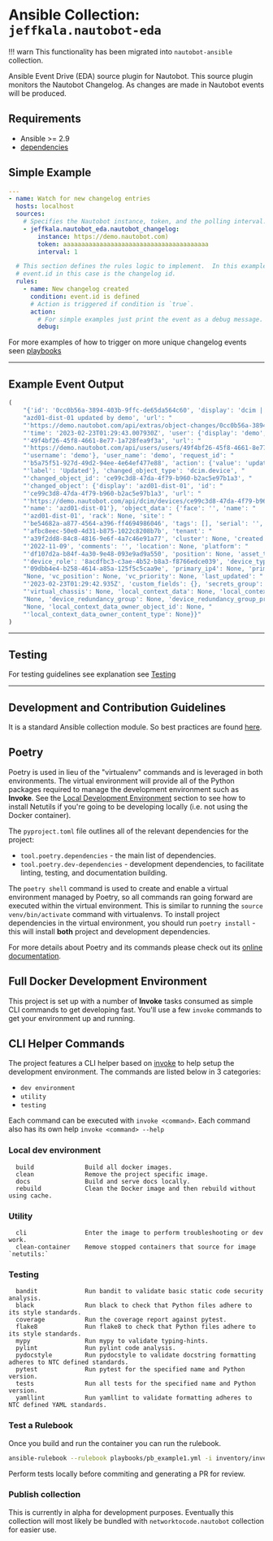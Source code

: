 # Ansible Collection: `jeffkala.nautobot-eda`

!!! warn
  This functionality has been migrated into `nautobot-ansible` collection.

Ansible Event Drive (EDA) source plugin for Nautobot. This source plugin monitors the Nautobot Changelog. As changes are made in Nautobot events will be produced. 

## Requirements

- Ansible >= 2.9
- [dependencies](./pyproject.toml)

## Simple Example

```yaml
---
- name: Watch for new changelog entries
  hosts: localhost
  sources:
    # Specifies the Nautobot instance, token, and the polling interval.
    - jeffkala.nautobot_eda.nautobot_changelog:
        instance: https://demo.nautobot.com)
        token: aaaaaaaaaaaaaaaaaaaaaaaaaaaaaaaaaaaaaaaa
        interval: 1

  # This section defines the rules logic to implement.  In this example its simply capturing all events that have the event.id defined.
  # event.id in this case is the changelog id.
  rules:
    - name: New changelog created
      condition: event.id is defined
      # Action is triggered if condition is `true`.
      action:
        # For simple examples just print the event as a debug message.
        debug:

```

For more examples of how to trigger on more unique changelog events seen [playbooks](./playbooks/)

---
## Example Event Output

```python
(
    "{'id': '0cc0b56a-3894-403b-9ffc-de65da564c60', 'display': 'dcim | device "
    "azd01-dist-01 updated by demo', 'url': "
    "'https://demo.nautobot.com/api/extras/object-changes/0cc0b56a-3894-403b-9ffc-de65da564c60/', "
    "'time': '2023-02-23T01:29:43.007930Z', 'user': {'display': 'demo', 'id': "
    "'49f4bf26-45f8-4661-8e77-1a728fea9f3a', 'url': "
    "'https://demo.nautobot.com/api/users/users/49f4bf26-45f8-4661-8e77-1a728fea9f3a/', "
    "'username': 'demo'}, 'user_name': 'demo', 'request_id': "
    "'b5a75f51-927d-49d2-94ee-4e64ef477e88', 'action': {'value': 'update', "
    "'label': 'Updated'}, 'changed_object_type': 'dcim.device', "
    "'changed_object_id': 'ce99c3d8-47da-4f79-b960-b2ac5e97b1a3', "
    "'changed_object': {'display': 'azd01-dist-01', 'id': "
    "'ce99c3d8-47da-4f79-b960-b2ac5e97b1a3', 'url': "
    "'https://demo.nautobot.com/api/dcim/devices/ce99c3d8-47da-4f79-b960-b2ac5e97b1a3/', "
    "'name': 'azd01-dist-01'}, 'object_data': {'face': '', 'name': "
    "'azd01-dist-01', 'rack': None, 'site': "
    "'be54682a-a877-4564-a396-ff4694986046', 'tags': [], 'serial': '', 'status': "
    "'afbc8eec-50e0-4d31-b875-1022c8208b7b', 'tenant': "
    "'a39f2dd8-84c8-4816-9e6f-4a7c46e91a77', 'cluster': None, 'created': "
    "'2022-11-09', 'comments': '', 'location': None, 'platform': "
    "'df107d2a-b84f-4a30-9e48-093e9ad9a550', 'position': None, 'asset_tag': None, "
    "'device_role': '8acdfbc3-c3ae-4b52-b8a3-f8766edce039', 'device_type': "
    "'09dbb4e4-b258-4614-a85a-125f5c5caa9e', 'primary_ip4': None, 'primary_ip6': "
    "None, 'vc_position': None, 'vc_priority': None, 'last_updated': "
    "'2023-02-23T01:29:42.935Z', 'custom_fields': {}, 'secrets_group': None, "
    "'virtual_chassis': None, 'local_context_data': None, 'local_context_schema': "
    "None, 'device_redundancy_group': None, 'device_redundancy_group_priority': "
    "None, 'local_context_data_owner_object_id': None, "
    "'local_context_data_owner_content_type': None}}"
)
```

---
## Testing

For testing guidelines see explanation see [Testing](tests/README.md)

---

## Development and Contribution Guidelines

It is a standard Ansible collection module. So best practices are found [here](https://docs.ansible.com/ansible/latest/dev_guide/developing_collections.html).

## Poetry

Poetry is used in lieu of the "virtualenv" commands and is leveraged in both environments. The virtual environment will provide all of the Python packages required to manage the development environment such as **Invoke**. See the [Local Development Environment](#local-poetry-development-environment) section to see how to install Netutils if you're going to be developing locally (i.e. not using the Docker container).

The `pyproject.toml` file outlines all of the relevant dependencies for the project:

- `tool.poetry.dependencies` - the main list of dependencies.
- `tool.poetry.dev-dependencies` - development dependencies, to facilitate linting, testing, and documentation building.

The `poetry shell` command is used to create and enable a virtual environment managed by Poetry, so all commands ran going forward are executed within the virtual environment. This is similar to running the `source venv/bin/activate` command with virtualenvs. To install project dependencies in the virtual environment, you should run `poetry install` - this will install **both** project and development dependencies.

For more details about Poetry and its commands please check out its [online documentation](https://python-poetry.org/docs/).

## Full Docker Development Environment

This project is set up with a number of **Invoke** tasks consumed as simple CLI commands to get developing fast. You'll use a few `invoke` commands to get your environment up and running.

## CLI Helper Commands

The project features a CLI helper based on [invoke](http://www.pyinvoke.org/) to help setup the development environment. The commands are listed below in 3 categories:
- `dev environment`
- `utility`
- `testing`

Each command can be executed with `invoke <command>`. Each command also has its own help `invoke <command> --help`

### Local dev environment

```
  build              Build all docker images.
  clean              Remove the project specific image.
  docs               Build and serve docs locally.
  rebuild            Clean the Docker image and then rebuild without using cache.
```

### Utility

```
  cli                Enter the image to perform troubleshooting or dev work.
  clean-container    Remove stopped containers that source for image `netutils:`
```

### Testing

```
  bandit             Run bandit to validate basic static code security analysis.
  black              Run black to check that Python files adhere to its style standards.
  coverage           Run the coverage report against pytest.
  flake8             Run flake8 to check that Python files adhere to its style standards.
  mypy               Run mypy to validate typing-hints.
  pylint             Run pylint code analysis.
  pydocstyle         Run pydocstyle to validate docstring formatting adheres to NTC defined standards.
  pytest             Run pytest for the specified name and Python version.
  tests              Run all tests for the specified name and Python version.
  yamllint           Run yamllint to validate formatting adheres to NTC defined YAML standards.
```

### Test a Rulebook

Once you build and run the container you can run the rulebook.

```sh
ansible-rulebook --rulebook playbooks/pb_example1.yml -i inventory/inventory.yml --verbose
```

Perform tests locally before commiting and generating a PR for review.

### Publish collection

This is currently in alpha for development purposes. Eventually this collection will most likely be bundled with `networktocode.nautobot` collection for easier use.
